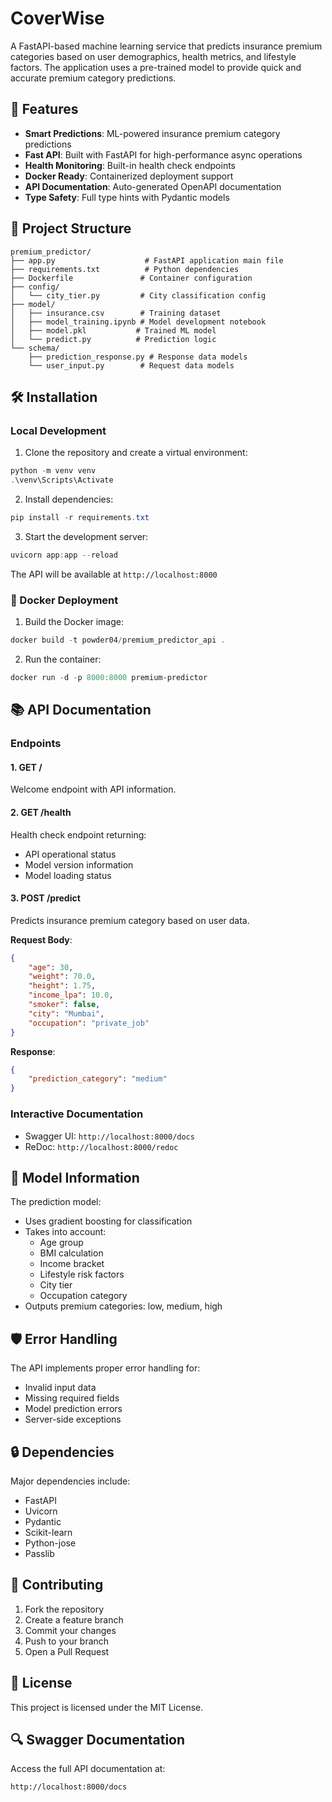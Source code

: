 ﻿# CoverWise

A FastAPI-based machine learning service that predicts insurance premium categories based on user demographics, health metrics, and lifestyle factors. The application uses a pre-trained model to provide quick and accurate premium category predictions.

## 🚀 Features

- **Smart Predictions**: ML-powered insurance premium category predictions
- **Fast API**: Built with FastAPI for high-performance async operations
- **Health Monitoring**: Built-in health check endpoints
- **Docker Ready**: Containerized deployment support
- **API Documentation**: Auto-generated OpenAPI documentation
- **Type Safety**: Full type hints with Pydantic models

## 📁 Project Structure

```
premium_predictor/
├── app.py                    # FastAPI application main file
├── requirements.txt          # Python dependencies
├── Dockerfile               # Container configuration
├── config/
│   └── city_tier.py         # City classification config
├── model/
│   ├── insurance.csv        # Training dataset
│   ├── model_training.ipynb # Model development notebook
│   ├── model.pkl           # Trained ML model
│   └── predict.py          # Prediction logic
└── schema/
    ├── prediction_response.py # Response data models
    └── user_input.py        # Request data models
```

## 🛠️ Installation

### Local Development

1. Clone the repository and create a virtual environment:
```powershell
python -m venv venv
.\venv\Scripts\Activate
```

2. Install dependencies:
```powershell
pip install -r requirements.txt
```

3. Start the development server:
```powershell
uvicorn app:app --reload
```

The API will be available at `http://localhost:8000`

### 🐳 Docker Deployment

1. Build the Docker image:
```powershell
docker build -t powder04/premium_predictor_api .
```

2. Run the container:
```powershell
docker run -d -p 8000:8000 premium-predictor
```

## 📚 API Documentation

### Endpoints

#### 1. GET /
Welcome endpoint with API information.

#### 2. GET /health
Health check endpoint returning:
- API operational status
- Model version information
- Model loading status

#### 3. POST /predict

Predicts insurance premium category based on user data.

**Request Body**:
```json
{
    "age": 30,
    "weight": 70.0,
    "height": 1.75,
    "income_lpa": 10.0,
    "smoker": false,
    "city": "Mumbai",
    "occupation": "private_job"
}
```

**Response**:
```json
{
    "prediction_category": "medium"
}
```

### Interactive Documentation
- Swagger UI: `http://localhost:8000/docs`
- ReDoc: `http://localhost:8000/redoc`

## 🧮 Model Information

The prediction model:
- Uses gradient boosting for classification
- Takes into account:
  - Age group
  - BMI calculation
  - Income bracket
  - Lifestyle risk factors
  - City tier
  - Occupation category
- Outputs premium categories: low, medium, high

## 🛡️ Error Handling

The API implements proper error handling for:
- Invalid input data
- Missing required fields
- Model prediction errors
- Server-side exceptions

## 🔒 Dependencies

Major dependencies include:
- FastAPI
- Uvicorn
- Pydantic
- Scikit-learn
- Python-jose
- Passlib

## 🤝 Contributing

1. Fork the repository
2. Create a feature branch
3. Commit your changes
4. Push to your branch
5. Open a Pull Request

## 📝 License

This project is licensed under the MIT License.

## 🔍 Swagger Documentation

Access the full API documentation at:
```
http://localhost:8000/docs
```
